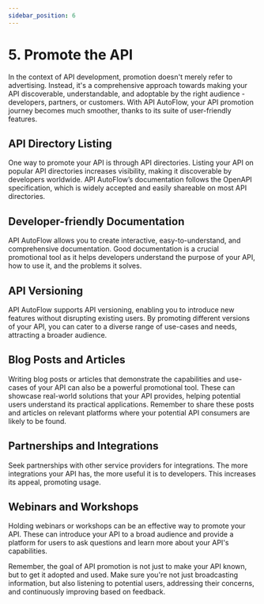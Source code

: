 ```yaml
---
sidebar_position: 6
---
```

# 5. Promote the API


In the context of API development, promotion doesn't merely refer to advertising. Instead, it's a comprehensive approach towards making your API discoverable, understandable, and adoptable by the right audience - developers, partners, or customers. With API AutoFlow, your API promotion journey becomes much smoother, thanks to its suite of user-friendly features.

## API Directory Listing

One way to promote your API is through API directories. Listing your API on popular API directories increases visibility, making it discoverable by developers worldwide. API AutoFlow’s documentation follows the OpenAPI specification, which is widely accepted and easily shareable on most API directories.

## Developer-friendly Documentation

API AutoFlow allows you to create interactive, easy-to-understand, and comprehensive documentation. Good documentation is a crucial promotional tool as it helps developers understand the purpose of your API, how to use it, and the problems it solves.

## API Versioning

API AutoFlow supports API versioning, enabling you to introduce new features without disrupting existing users. By promoting different versions of your API, you can cater to a diverse range of use-cases and needs, attracting a broader audience.

## Blog Posts and Articles

Writing blog posts or articles that demonstrate the capabilities and use-cases of your API can also be a powerful promotional tool. These can showcase real-world solutions that your API provides, helping potential users understand its practical applications. Remember to share these posts and articles on relevant platforms where your potential API consumers are likely to be found.

## Partnerships and Integrations

Seek partnerships with other service providers for integrations. The more integrations your API has, the more useful it is to developers. This increases its appeal, promoting usage.

## Webinars and Workshops

Holding webinars or workshops can be an effective way to promote your API. These can introduce your API to a broad audience and provide a platform for users to ask questions and learn more about your API's capabilities.

Remember, the goal of API promotion is not just to make your API known, but to get it adopted and used. Make sure you're not just broadcasting information, but also listening to potential users, addressing their concerns, and continuously improving based on feedback.

